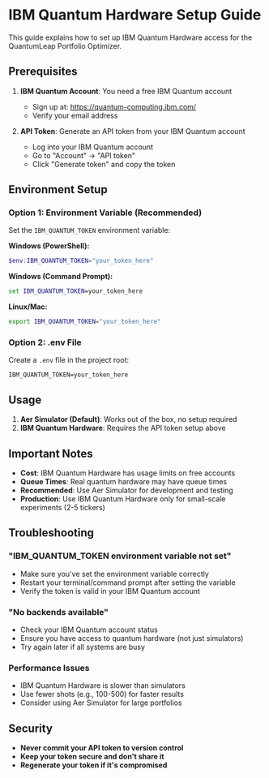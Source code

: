 # IBM Quantum Hardware Setup Guide

This guide explains how to set up IBM Quantum Hardware access for the QuantumLeap Portfolio Optimizer.

## Prerequisites

1. **IBM Quantum Account**: You need a free IBM Quantum account
   - Sign up at: https://quantum-computing.ibm.com/
   - Verify your email address

2. **API Token**: Generate an API token from your IBM Quantum account
   - Log into your IBM Quantum account
   - Go to "Account" → "API token"
   - Click "Generate token" and copy the token

## Environment Setup

### Option 1: Environment Variable (Recommended)

Set the `IBM_QUANTUM_TOKEN` environment variable:

**Windows (PowerShell):**
```powershell
$env:IBM_QUANTUM_TOKEN="your_token_here"
```

**Windows (Command Prompt):**
```cmd
set IBM_QUANTUM_TOKEN=your_token_here
```

**Linux/Mac:**
```bash
export IBM_QUANTUM_TOKEN="your_token_here"
```

### Option 2: .env File

Create a `.env` file in the project root:
```
IBM_QUANTUM_TOKEN=your_token_here
```

## Usage

1. **Aer Simulator (Default)**: Works out of the box, no setup required
2. **IBM Quantum Hardware**: Requires the API token setup above

## Important Notes

- **Cost**: IBM Quantum Hardware has usage limits on free accounts
- **Queue Times**: Real quantum hardware may have queue times
- **Recommended**: Use Aer Simulator for development and testing
- **Production**: Use IBM Quantum Hardware only for small-scale experiments (2-5 tickers)

## Troubleshooting

### "IBM_QUANTUM_TOKEN environment variable not set"
- Make sure you've set the environment variable correctly
- Restart your terminal/command prompt after setting the variable
- Verify the token is valid in your IBM Quantum account

### "No backends available"
- Check your IBM Quantum account status
- Ensure you have access to quantum hardware (not just simulators)
- Try again later if all systems are busy

### Performance Issues
- IBM Quantum Hardware is slower than simulators
- Use fewer shots (e.g., 100-500) for faster results
- Consider using Aer Simulator for large portfolios

## Security

- **Never commit your API token to version control**
- **Keep your token secure and don't share it**
- **Regenerate your token if it's compromised**
